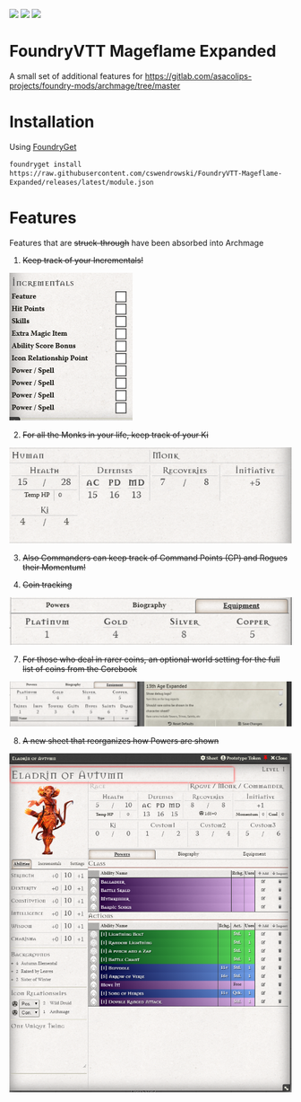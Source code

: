 ![](https://img.shields.io/badge/Foundry-v0.6.2-informational)
[![](https://img.shields.io/badge/FoundryGet-compatible-success)](https://github.com/cswendrowski/foundryget)
[![](https://img.shields.io/badge/Buy%20Me%20A%20Coffee-%243-orange)](https://www.buymeacoffee.com/T2tZvWJ)

# FoundryVTT Mageflame Expanded

A small set of additional features for https://gitlab.com/asacolips-projects/foundry-mods/archmage/tree/master

# Installation

Using [FoundryGet](https://github.com/cswendrowski/foundryget)

```
foundryget install https://raw.githubusercontent.com/cswendrowski/FoundryVTT-Mageflame-Expanded/releases/latest/module.json
```


# Features

Features that are ~~struck-through~~ have been absorbed into Archmage

1) ~~Keep track of your Incrementals!~~

![](./incrementals.PNG)

2) ~~For all the Monks in your life, keep track of your Ki~~

![](./ki.PNG)

3) ~~Also Commanders can keep track of Command Points (CP) and Rogues their Momentum!~~

6) ~~Coin tracking~~

![](./coins.PNG)

7) ~~For those who deal in rarer coins, an optional world setting for the full list of coins from the Corebook~~

![](./rarecoins.PNG)

8) ~~A new sheet that reorganizes how Powers are shown~~

![](./reorganized.PNG)
